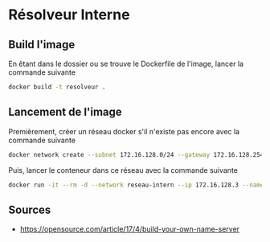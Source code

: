 # Résolveur Interne

## Build l'image

En êtant dans le dossier ou se trouve le Dockerfile de l'image, lancer la commande suivante

```bash
docker build -t resolveur .
```

## Lancement de l'image

Premièrement, créer un réseau docker s'il n'existe pas encore avec la commande suivante

```bash
docker network create --subnet 172.16.128.0/24 --gateway 172.16.128.254 reseau-intern
```

Puis, lancer le conteneur dans ce réseau avec la commande suivante

```bash
docker run -it --rm -d --network reseau-intern --ip 172.16.128.3 --name resolveur resolveur
```

## Sources

* <https://opensource.com/article/17/4/build-your-own-name-server>
